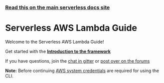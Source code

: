 <!--
title: Serverless - AWS Guide
menuText: User Guide
layout: Doc
-->

<!-- DOCS-SITE-LINK:START automatically generated  -->
### [Read this on the main serverless docs site](https://www.serverless.com/framework/docs/providers/aws/guide/)
<!-- DOCS-SITE-LINK:END -->

# Serverless AWS Lambda Guide

Welcome to the Serverless AWS Lambda Guide!

Get started with the **[Introduction to the framework](./intro.md)**

If you have questions, join the [chat in gitter](https://gitter.im/serverless/serverless) or [post over on the forums](https://gitter.im/serverless/serverless)

**Note:** Before continuing [AWS system credentials](./credentials.md) are required for using the CLI.
